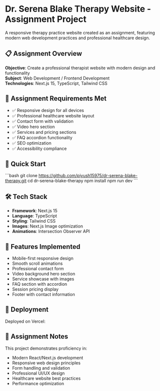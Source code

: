 # Dr. Serena Blake Therapy Website - Assignment Project

A responsive therapy practice website created as an assignment, featuring modern web development practices and professional healthcare design.

## 📋 Assignment Overview

**Objective**: Create a professional therapist website with modern design and functionality  
**Subject**: Web Development / Frontend Development  
**Technologies**: Next.js 15, TypeScript, Tailwind CSS  

## 🎯 Assignment Requirements Met

- ✅ Responsive design for all devices
- ✅ Professional healthcare website layout
- ✅ Contact form with validation
- ✅ Video hero section
- ✅ Services and pricing sections
- ✅ FAQ accordion functionality
- ✅ SEO optimization
- ✅ Accessibility compliance

## 🚀 Quick Start

\`\`\`bash
git clone https://github.com/piyush15975/dr-serena-blake-therapy.git
cd dr-serena-blake-therapy
npm install
npm run dev
\`\`\`

## 🛠️ Tech Stack

- **Framework**: Next.js 15
- **Language**: TypeScript
- **Styling**: Tailwind CSS
- **Images**: Next.js Image optimization
- **Animations**: Intersection Observer API

## 📱 Features Implemented

- Mobile-first responsive design
- Smooth scroll animations
- Professional contact form
- Video background hero section
- Service showcase with images
- FAQ section with accordion
- Session pricing display
- Footer with contact information

## 🚀 Deployment

Deployed on Vercel: 

## 📝 Assignment Notes

This project demonstrates proficiency in:
- Modern React/Next.js development
- Responsive web design principles
- Form handling and validation
- Professional UI/UX design
- Healthcare website best practices
- Performance optimization
